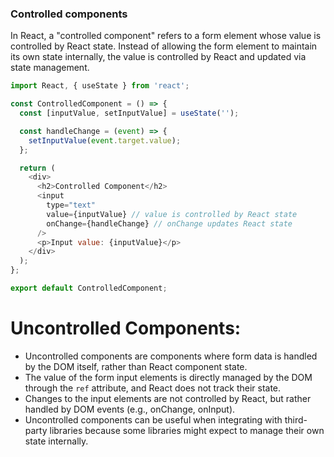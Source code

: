 ### Controlled components
In React, a "controlled component" refers to a form element whose value is controlled by React state. Instead of allowing the form element to maintain its own state internally, the value is controlled by React and updated via state management.

```javascript
import React, { useState } from 'react';

const ControlledComponent = () => {
  const [inputValue, setInputValue] = useState('');

  const handleChange = (event) => {
    setInputValue(event.target.value);
  };

  return (
    <div>
      <h2>Controlled Component</h2>
      <input
        type="text"
        value={inputValue} // value is controlled by React state
        onChange={handleChange} // onChange updates React state
      />
      <p>Input value: {inputValue}</p>
    </div>
  );
};

export default ControlledComponent;

```

# Uncontrolled Components:

- Uncontrolled components are components where form data is handled by the DOM itself, rather than React component state.
- The value of the form input elements is directly managed by the DOM through the `ref` attribute, and React does not track their state.
- Changes to the input elements are not controlled by React, but rather handled by DOM events (e.g., onChange, onInput).
- Uncontrolled components can be useful when integrating with third-party libraries because some libraries might expect to manage their own state internally.